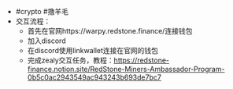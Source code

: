 - #crypto #撸羊毛
- 交互流程：
	- 首先在官网https://warpy.redstone.finance/连接钱包
	- 加入discord
	- 在discord使用linkwallet连接在官网的钱包
	- 完成zealy交互任务，教程：https://redstone-finance.notion.site/RedStone-Miners-Ambassador-Program-0b5c0ac2943549ac943243b693de7bc7